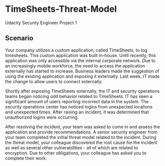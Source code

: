# TimeSheets-Threat-Model
Udacity Security Engineer Project 1

<h2>Scenario</h2>

Your company utilizes a custom application, called TimeSheets, to log timesheets. This custom application was built in-house. Until recently, this application was only accessible via the internal corporate network. Due to an increasingly mobile workforce, the need to access the application externally has started to increase. Business leaders made the suggestion of using the existing application and exposing it externally. Last week, IT made the change to allow users to connect externally.

Shortly after exposing TimeSheets externally, the IT and security operations teams began noticing odd behavior related to TimeSheets. IT has seen a significant amount of users reporting incorrect data in the system. The security operations center has noticed logins from unexpected locations and unexpected times. After raising an incident, it was determined that unauthorized logins were occurring.

After resolving the incident, your team was asked to come in and assess the application and provide recommendations. A senior security engineer from your team completed the initial threat model related to the incident. During the threat model, your colleague discovered the root cause for the incident as well as several other vulnerabilities - all of which are related to encryption. Due to other obligations, your colleague has asked you to complete their work.
